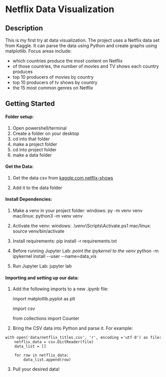 # Netflix Data Visualization

## Description
This is my first try at data visualization. The project uses a Netflix data set from Kaggle. It can parse the data using Python and create graphs using matplotlib. Focus areas include:
- which countries produce the most content on Netflix
- of those countries, the number of movies and TV shows each country produces
- top 10 producers of movies by country
- top 10 producers of tv shows by country
- the 15 most common genres on Netflix

## Getting Started
#### Folder setup:
1. Open powershell/terminal
2. Create a folder on your desktop
3. cd into that folder
3. make a project folder
4. cd into project folder
5. make a data folder

#### Get the Data:
1. Get the data csv from
[kaggle.com netflix-shows](https://www.kaggle.com/shivamb/netflix-shows)

2. Add it to the data folder

#### Install Dependencies:
1. Make a venv in your project folder:
    windows: py -m venv venv
    mac/linux: python3 -m venv venv

2. Activate the venv:
    windows: .\venv\Scripts\Activate.ps1
    mac/linux: source venv/bin/activate

3. Install requirements:
    pip install -r requirements.txt

4. Before running Jupyter Lab:
    *point the ipykernel to the venv*
    python -m ipykernel install --user --name=data_vis
    
5. Run Jupyter Lab:
    jupyter lab

#### Importing and setting up our data:
1. Add the following imports to a new .ipynb file:

    import matplotlib.pyplot as plt

    import csv

    from collections import Counter

2. Bring the CSV data into Python and parse it. For example:

```
with open('data/netflix_titles.csv', 'r', encoding ='utf-8') as file:
    netflix_data = csv.DictReader(file)
    data_list = []

    for row in netflix_data:
        data_list.append(row)
```


3. Pull your desired data!